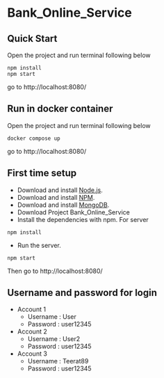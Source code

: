 # Bank_Online_Service

## Quick Start

Open the project and run terminal following below
```
npm install
npm start
```
go to 
http://localhost:8080/

## Run in docker container
Open the project and run terminal following below

```
docker compose up
```
go to 
http://localhost:8080/

## First time setup

* Download and install [Node.js](https://nodejs.org/en/).
* Download and install [NPM](https://docs.npmjs.com/downloading-and-installing-node-js-and-npm).
* Download and install [MongoDB](https://www.mongodb.com/try/download/community).
* Download Project Bank_Online_Service
* Install the dependencies with npm. For server
```
npm install
```
* Run the server.
```
npm start
```
Then go to
http://localhost:8080/
## Username and password for login
* Account 1
  * Username : User
  * Password : user12345
* Account 2
  * Username : User2
  * Password : user12345
* Account 3
  * Username : Teerat89
  * Password : user12345

